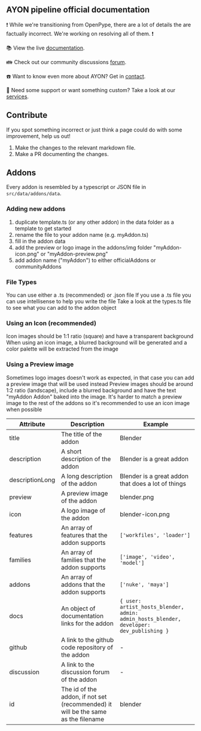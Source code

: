 ## AYON pipeline official documentation

:exclamation: While we're transitioning from OpenPype, there are a lot of details the are factually incorrect. We're working on resolving all of them. :exclamation:

:books: View the live [documentation](https://ayon.ynput.io).

:family: Check out our community discussions [forum](https://community.ynput.io).

:phone: Want to know even more about AYON? Get in [contact](https://community.ynput.io/contact).

:raising_hand: Need some support or want something custom? Take a look at our [services](https://ynput.io/services/).

## Contribute

If you spot something incorrect or just think a page could do with some improvement, help us out!

1. Make the changes to the relevant markdown file.
2. Make a PR documenting the changes.

## Addons

Every addon is resembled by a typescript or JSON file in `src/data/addons/data`.

### Adding new addons

1. duplicate template.ts (or any other addon) in the data folder as a template to get started
2. rename the file to your addon name (e.g. myAddon.ts)
3. fill in the addon data
4. add the preview or logo image in the addons/img folder "myAddon-icon.png" or "myAddon-preview.png"
5. add addon name ("myAddon") to either officialAddons or communityAddons

### File Types
You can use either a .ts (recommended) or .json file
If you use a .ts file you can use intellisense to help you write the file
Take a look at the types.ts file to see what you can add to the addon object

### Using an Icon (recommended)
Icon images should be 1:1 ratio (square) and have a transparent background
When using an icon image, a blurred background will be generated and a color palette will be extracted from the image

### Using a Preview image
Sometimes logo images doesn't work as expected, in that case you can add a preview image that will be used instead
Preview images should be around 1:2 ratio (landscape), include a blurred background and have the text "myAddon Addon" baked into the image.
It's harder to match a preview image to the rest of the addons so it's recommended to use an icon image when possible

| Attribute | Description | Example |
|----------|-------------|---------|
| title | The title of the addon | Blender |
| description | A short description of the addon | Blender is a great addon |
| descriptionLong | A long description of the addon | Blender is a great addon that does a lot of things |
| preview | A preview image of the addon | blender.png |
| icon | A logo image of the addon | blender-icon.png |
| features | An array of features that the addon supports | `['workfiles', 'loader']` |
| families | An array of families that the addon supports | `['image', 'video', 'model']` |
| addons | An array of addons that the addon supports | `['nuke', 'maya']` |
| docs | An object of documentation links for the addon | `{ user: artist_hosts_blender, admin: admin_hosts_blender, developer: dev_publishing }` |
| github | A link to the github code repository of the addon | - |
| discussion | A link to the discussion forum of the addon | - |
| id | The id of the addon, if not set (recommended) it will be the same as the filename | blender |



